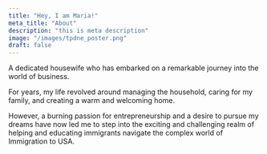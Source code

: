 ```yaml
---
title: "Hey, I am Maria!"
meta_title: "About"
description: "this is meta description"
image: "/images/tpdne_poster.png"
draft: false
---
```


A dedicated housewife who has embarked on a remarkable journey into the world of business. 

For years, my life revolved around managing the household, caring for my family, and creating a warm and welcoming home. 

However, a burning passion for entrepreneurship and a desire to pursue my dreams have now led me to step into the exciting and challenging realm of helping and educating immigrants navigate the complex world of Immigration to USA.
